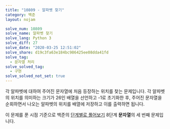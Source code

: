 ```yaml
---
title: "10809 - 알파벳 찾기"
category: 백준
layout: nojam

solve_num: 10809
solve_name: 알파벳 찾기
solve_lang: Python 3
solve_diff: 27
solve_date: "2020-03-25 12:51:02"
solve_share: d19c3fa63e184bc986425ee08dda41fd
solve_tag:
  - 문자열 처리
solve_solved_tag:
  - 구현
solve_solved_not_set: true
---
```


각 알파벳에 대하여 주어진 문자열에 처음 등장하는 위치를 찾는 문제입니다. 각 알파벳의 위치를 의미하는 크기가 26인 배열을 선언하고 -1로 초기화한 후, 주어진 문자열을 순회하면서 나오는 알파벳의 위치를 배열에 저장하고 이를 출력하면 됩니다.

이 문제를 푼 시점 기준으로 백준의 [단계별로 풀어보기](http://noj.am/p/s) 8단계 **문자열**의 세 번째 문제입니다.
